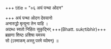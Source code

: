 +++
title = "०६ अयं पन्था ओदन"

+++
अयं पन्था ओदन देवयानो  
अनारुद्धो मृत्युना तेन याहि ।  
अदब्धः स्वतो निहितः सुकृद्भिर् +++(Bhatt. sukṛtibhir)+++  
ब्रह्मणा शिष्टः प्रशिषा यमस्य  
सो (ऽस्माकम् अस्तु परमे व्योमन्) ॥